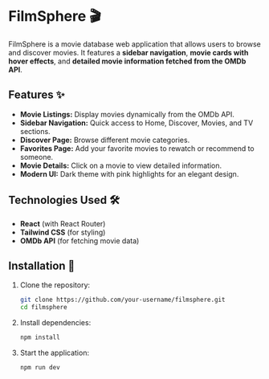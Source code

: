 # FilmSphere 🎬

FilmSphere is a movie database web application that allows users to browse and discover movies. It features a **sidebar navigation**, **movie cards with hover effects**, and **detailed movie information fetched from the OMDb API**.

## Features ✨
-  **Movie Listings:** Display movies dynamically from the OMDb API.
-  **Sidebar Navigation:** Quick access to Home, Discover, Movies, and TV sections.
-  **Discover Page:** Browse different movie categories.
-  **Favorites Page:** Add your favorite movies to rewatch or recommend to someone.
-  **Movie Details:** Click on a movie to view detailed information.
-  **Modern UI:** Dark theme with pink highlights for an elegant design.

## Technologies Used 🛠️
- **React** (with React Router)
- **Tailwind CSS** (for styling)
- **OMDb API** (for fetching movie data)

## Installation 🚀
1. Clone the repository:
   ```sh
   git clone https://github.com/your-username/filmsphere.git
   cd filmsphere
   ```
2. Install dependencies:
   ```sh
   npm install
   ```
4. Start the application:
   ```sh
   npm run dev
